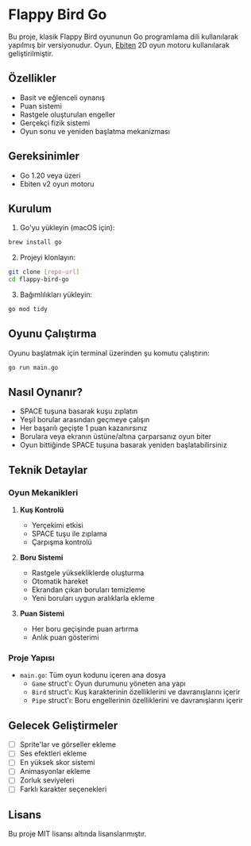 # Flappy Bird Go

Bu proje, klasik Flappy Bird oyununun Go programlama dili kullanılarak yapılmış bir versiyonudur. Oyun, [Ebiten](https://ebiten.org/) 2D oyun motoru kullanılarak geliştirilmiştir.

## Özellikler

- Basit ve eğlenceli oynanış
- Puan sistemi
- Rastgele oluşturulan engeller
- Gerçekçi fizik sistemi
- Oyun sonu ve yeniden başlatma mekanizması

## Gereksinimler

- Go 1.20 veya üzeri
- Ebiten v2 oyun motoru

## Kurulum

1. Go'yu yükleyin (macOS için):
```bash
brew install go
```

2. Projeyi klonlayın:
```bash
git clone [repo-url]
cd flappy-bird-go
```

3. Bağımlılıkları yükleyin:
```bash
go mod tidy
```

## Oyunu Çalıştırma

Oyunu başlatmak için terminal üzerinden şu komutu çalıştırın:
```bash
go run main.go
```

## Nasıl Oynanır?

- SPACE tuşuna basarak kuşu zıplatın
- Yeşil borular arasından geçmeye çalışın
- Her başarılı geçişte 1 puan kazanırsınız
- Borulara veya ekranın üstüne/altına çarparsanız oyun biter
- Oyun bittiğinde SPACE tuşuna basarak yeniden başlatabilirsiniz

## Teknik Detaylar

### Oyun Mekanikleri

1. **Kuş Kontrolü**
   - Yerçekimi etkisi
   - SPACE tuşu ile zıplama
   - Çarpışma kontrolü

2. **Boru Sistemi**
   - Rastgele yüksekliklerde oluşturma
   - Otomatik hareket
   - Ekrandan çıkan boruları temizleme
   - Yeni boruları uygun aralıklarla ekleme

3. **Puan Sistemi**
   - Her boru geçişinde puan artırma
   - Anlık puan gösterimi

### Proje Yapısı

- `main.go`: Tüm oyun kodunu içeren ana dosya
  - `Game` struct'ı: Oyun durumunu yöneten ana yapı
  - `Bird` struct'ı: Kuş karakterinin özelliklerini ve davranışlarını içerir
  - `Pipe` struct'ı: Boru engellerinin özelliklerini ve davranışlarını içerir

## Gelecek Geliştirmeler

- [ ] Sprite'lar ve görseller ekleme
- [ ] Ses efektleri ekleme
- [ ] En yüksek skor sistemi
- [ ] Animasyonlar ekleme
- [ ] Zorluk seviyeleri
- [ ] Farklı karakter seçenekleri

## Lisans

Bu proje MIT lisansı altında lisanslanmıştır.
